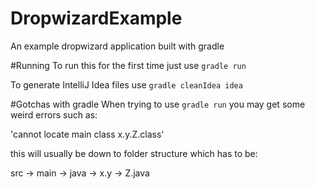 # DropwizardExample
An example dropwizard application built with gradle

#Running
To run this for the first time just use `gradle run`

To generate IntelliJ Idea files use `gradle cleanIdea idea`

#Gotchas with gradle
When trying to use `gradle run` you may get some weird errors such as:

'cannot locate main class x.y.Z.class'

this will usually be down to folder structure which has to be:

src -> main -> java -> x.y -> Z.java
